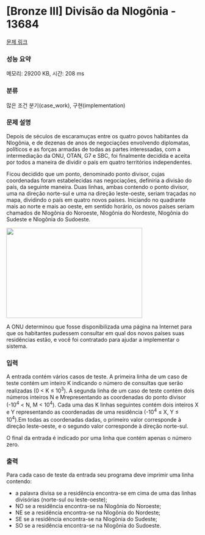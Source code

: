 # [Bronze III] Divisão da Nlogõnia - 13684 

[문제 링크](https://www.acmicpc.net/problem/13684) 

### 성능 요약

메모리: 29200 KB, 시간: 208 ms

### 분류

많은 조건 분기(case_work), 구현(implementation)

### 문제 설명

<p>Depois de séculos de escaramuças entre os quatro povos habitantes da Nlogônia, e de dezenas de anos de negociações envolvendo diplomatas, políticos e as forças armadas de todas as partes interessadas, com a intermediação da ONU, OTAN, G7 e SBC, foi finalmente decidida e aceita por todos a maneira de dividir o país em quatro territórios independentes.</p>

<p>Ficou decidido que um ponto, denominado ponto divisor, cujas coordenadas foram estabelecidas nas negociações, definiria a divisão do país, da seguinte maneira. Duas linhas, ambas contendo o ponto divisor, uma na direção norte-sul e uma na direção leste-oeste, seriam traçadas no mapa, dividindo o país em quatro novos países. Iniciando no quadrante mais ao norte e mais ao oeste, em sentido horário, os novos países seriam chamados de Nlogônia do Noroeste, Nlogônia do Nordeste, Nlogônia do Sudeste e Nlogônia do Sudoeste.</p>

<p><img alt="" src="" style="height:237px; width:356px"></p>

<p>A ONU determinou que fosse disponibilizada uma página na Internet para que os habitantes pudessem consultar em qual dos novos países suas residências estão, e você foi contratado para ajudar a implementar o sistema.</p>

### 입력 

 <p>A entrada contém vários casos de teste. A primeira linha de um caso de teste contém um inteiro K indicando o número de consultas que serão realizadas (0 < K ≤ 10<sup>3</sup>). A segunda linha de um caso de teste contém dois números inteiros N e Mrepresentando as coordenadas do ponto divisor (-10<sup>4</sup> < N, M < 10<sup>4</sup>). Cada uma das K linhas seguintes contém dois inteiros X e Y representando as coordenadas de uma residência (-10<sup>4</sup> ≤ X, Y ≤ 10<sup>4</sup>).Em todas as coordenadas dadas, o primeiro valor  corresponde à direção leste-oeste, e o segundo valor corresponde à direção norte-sul.</p>

<p>O final da entrada é indicado por uma linha que contém apenas o número zero.</p>

### 출력 

 <p>Para cada caso de teste da entrada seu programa deve imprimir uma linha contendo:</p>

<ul>
	<li>a palavra divisa se a residência encontra-se em cima de uma das linhas divisórias (norte-sul ou leste-oeste);</li>
	<li>NO se a residência encontra-se na Nlogônia do Noroeste;</li>
	<li>NE se a residência encontra-se na Nlogônia do Nordeste;</li>
	<li>SE se a residência encontra-se na Nlogônia do Sudeste;</li>
	<li>SO se a residência encontra-se na Nlogônia do Sudoeste.</li>
</ul>

